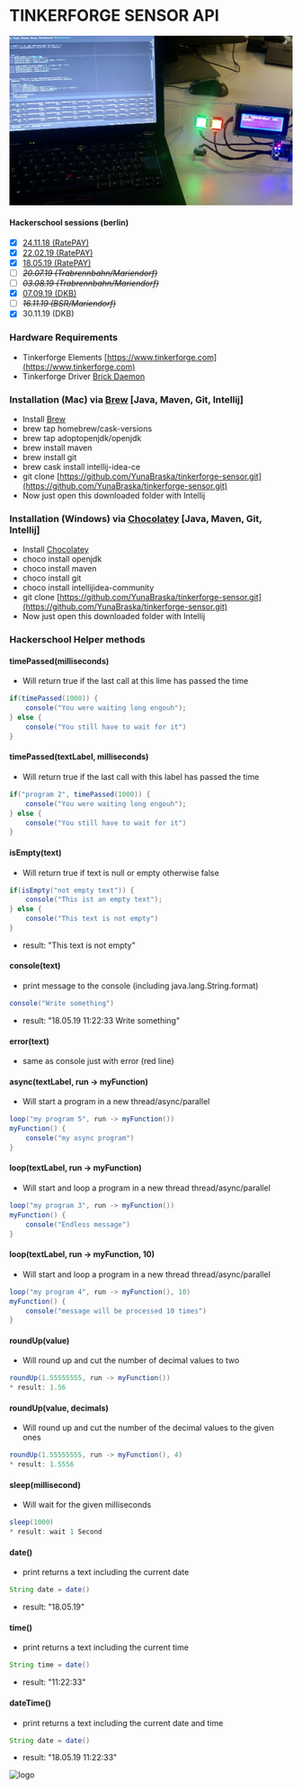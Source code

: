 # TINKERFORGE SENSOR API
![logo](pictureEx_01.jpg "pictureEx_01")

#### Hackerschool sessions (berlin)
* [x] [24.11.18 (RatePAY)](https://github.com/YunaBraska/tinkerforge-sensor/tree/master/src/test/java/berlin/yuna/hackerschool/session_01_241118)
* [x] [22.02.19 (RatePAY)](https://github.com/YunaBraska/tinkerforge-sensor/tree/master/src/test/java/berlin/yuna/hackerschool/session_02_220219)
* [x] [18.05.19 (RatePAY)](https://github.com/YunaBraska/tinkerforge-sensor/tree/master/src/test/java/berlin/yuna/hackerschool/session_03_180519)
* [ ] *<s>20.07.19 (Trabrennbahn/Mariendorf)</s>*
* [ ] *<s>03.08.19 (Trabrennbahn/Mariendorf)</s>*
* [X] [07.09.19 (DKB)](https://github.com/YunaBraska/tinkerforge-sensor/tree/master/src/test/java/berlin/yuna/hackerschool/session_04_070919)
* [ ] *<s>16.11.19 (BSR/Mariendorf)</s>*
* [X] 30.11.19 (DKB)

### Hardware Requirements
* Tinkerforge Elements [https://www.tinkerforge.com](https://www.tinkerforge.com)
* Tinkerforge Driver [Brick Daemon](https://www.tinkerforge.com/en/doc/Software/Brickd.html#brickd)

### Installation (Mac) via [Brew](https://brew.sh/) \[Java, Maven, Git, Intellij]
* Install [Brew](https://brew.sh/)
* brew tap homebrew/cask-versions
* brew tap adoptopenjdk/openjdk
* brew install maven
* brew install git
* brew cask install intellij-idea-ce
* git clone [https://github.com/YunaBraska/tinkerforge-sensor.git](https://github.com/YunaBraska/tinkerforge-sensor.git)
* Now just open this downloaded folder with Intellij

### Installation (Windows) via [Chocolatey](https://chocolatey.org/) \[Java, Maven, Git, Intellij]
* Install [Chocolatey](https://chocolatey.org/install)
* choco install openjdk
* choco install maven
* choco install git
* choco install intellijidea-community
* git clone [https://github.com/YunaBraska/tinkerforge-sensor.git](https://github.com/YunaBraska/tinkerforge-sensor.git)
* Now just open this downloaded folder with Intellij

### Hackerschool Helper methods
#### timePassed(milliseconds)
* Will return true if the last call at this lime has passed the time
```java
if(timePassed(1000)) {
    console("You were waiting long engouh");
} else {
    console("You still have to wait for it")
}
```

#### timePassed(textLabel, milliseconds)
* Will return true if the last call with this label has passed the time
```java
if("program 2", timePassed(1000)) {
    console("You were waiting long engouh");
} else {
    console("You still have to wait for it")
}
```

#### isEmpty(text)
* Will return true if text is null or empty otherwise false
```java
if(isEmpty("not empty text")) {
    console("This ist an empty text");
} else {
    console("This text is not empty")
}
```
* result: "This text is not empty"
#### console(text)
* print message to the console (including java.lang.String.format)
```java
console("Write something")
```
* result: "18.05.19 11:22:33 Write something"

#### error(text)
* same as console just with error (red line)

#### async(textLabel, run -> myFunction)
* Will start a program in a new thread/async/parallel 
```java
loop("my program 5", run -> myFunction())
myFunction() {
    console("my async program")
}
```

#### loop(textLabel, run -> myFunction)
* Will start and loop a program in a new thread thread/async/parallel 
```java
loop("my program 3", run -> myFunction())
myFunction() {
    console("Endless message")
}
```

#### loop(textLabel, run -> myFunction, 10)
* Will start and loop a program in a new thread thread/async/parallel 
```java
loop("my program 4", run -> myFunction(), 10)
myFunction() {
    console("message will be processed 10 times")
}
```

#### roundUp(value)
* Will round up and cut the number of decimal values to two  
```java
roundUp(1.55555555, run -> myFunction())
* result: 1.56
```

#### roundUp(value, decimals)
* Will round up and cut the number of the decimal values to the given ones  
```java
roundUp(1.55555555, run -> myFunction(), 4)
* result: 1.5556
```

#### sleep(millisecond)
* Will wait for the given milliseconds  
```java
sleep(1000)
* result: wait 1 Second
```

#### date()
* print returns a text including the current date
```java
String date = date()
```
* result: "18.05.19"

#### time()
* print returns a text including the current time
```java
String time = date()
```
* result: "11:22:33"

#### dateTime()
* print returns a text including the current date and time
```java
String date = date()
```
* result: "18.05.19 11:22:33"

![logo](https://upload.wikimedia.org/wikipedia/commons/thumb/5/54/Tinkerforge_logo.svg/1599px-Tinkerforge_logo.svg.png "Tinkerforge logo")
